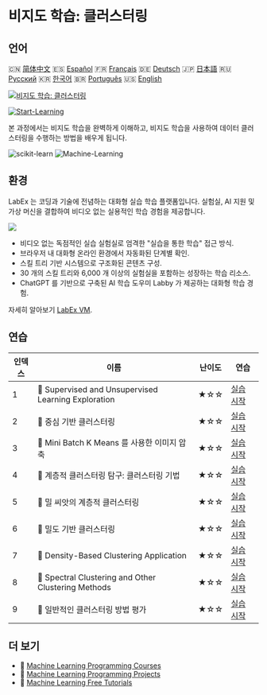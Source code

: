 # 비지도 학습: 클러스터링

## 언어

🇨🇳 [简体中文](README_zh.md) 🇪🇸 [Español](README_es.md) 🇫🇷 [Français](README_fr.md) 🇩🇪 [Deutsch](README_de.md) 🇯🇵 [日本語](README_ja.md) 🇷🇺 [Русский](README_ru.md) 🇰🇷 [한국어](README_ko.md) 🇧🇷 [Português](README_pt.md) 🇺🇸 [English](README.md) 

[![비지도 학습: 클러스터링](https://cover-creator.labex.io/unsupervised-learning-clustering.png?lang=ko)](https://labex.io/ko/courses/unsupervised-learning-clustering)

[![Start-Learning](https://img.shields.io/badge/Start-Learning-whitesmoke?style=for-the-badge)](https://labex.io/ko/courses/unsupervised-learning-clustering)

본 과정에서는 비지도 학습을 완벽하게 이해하고, 비지도 학습을 사용하여 데이터 클러스터링을 수행하는 방법을 배우게 됩니다.

![scikit-learn](https://img.shields.io/badge/scikit-learn-whitesmoke?style=for-the-badge&logo=scikit-learn)
![Machine-Learning](https://img.shields.io/badge/Machine-Learning-whitesmoke?style=for-the-badge&logo=machine-learning)


## 환경

LabEx 는 코딩과 기술에 전념하는 대화형 실습 학습 플랫폼입니다. 실험실, AI 지원 및 가상 머신을 결합하여 비디오 없는 실용적인 학습 경험을 제공합니다.

![](https://tutorial-screenshot.getvm.io/images/vm-1725247253.png)

- 비디오 없는 독점적인 실습 실험실로 엄격한 "실습을 통한 학습" 접근 방식.
- 브라우저 내 대화형 온라인 환경에서 자동화된 단계별 확인.
- 스킬 트리 기반 시스템으로 구조화된 콘텐츠 구성.
- 30 개의 스킬 트리와 6,000 개 이상의 실험실을 포함하는 성장하는 학습 리소스.
- ChatGPT 를 기반으로 구축된 AI 학습 도우미 Labby 가 제공하는 대화형 학습 경험.

자세히 알아보기 [LabEx VM](https://support.labex.io/using-labex/virtual-machine).

## 연습

|   인덱스 | 이름                                                | 난이도   | 연습                                                                                                                         |
|----------|-----------------------------------------------------|----------|------------------------------------------------------------------------------------------------------------------------------|
|        1 | 📖 Supervised and Unsupervised Learning Exploration | ★☆☆      | <a target='_blank' href='https://labex.io/ko/labs/ml-supervised-and-unsupervised-learning-exploration-20815'>실습 시작</a>   |
|        2 | 📖 중심 기반 클러스터링                             | ★☆☆      | <a target='_blank' href='https://labex.io/ko/labs/ml-centroid-based-clustering-20754'>실습 시작</a>                          |
|        3 | 📖 Mini Batch K Means 를 사용한 이미지 압축         | ★☆☆      | <a target='_blank' href='https://labex.io/ko/labs/ml-image-compression-using-mini-batch-k-means-20783'>실습 시작</a>         |
|        4 | 📖 계층적 클러스터링 탐구: 클러스터링 기법          | ★☆☆      | <a target='_blank' href='https://labex.io/ko/labs/ml-hierarchical-clustering-exploration-for-clustering-20782'>실습 시작</a> |
|        5 | 📖 밀 씨앗의 계층적 클러스터링                      | ★☆☆      | <a target='_blank' href='https://labex.io/ko/labs/ml-hierarchical-clustering-of-wheat-seeds-20779'>실습 시작</a>             |
|        6 | 📖 밀도 기반 클러스터링                             | ★☆☆      | <a target='_blank' href='https://labex.io/ko/labs/ml-density-based-clustering-20770'>실습 시작</a>                           |
|        7 | 📖 Density-Based Clustering Application             | ★☆☆      | <a target='_blank' href='https://labex.io/ko/labs/ml-density-based-clustering-application-20820'>실습 시작</a>               |
|        8 | 📖 Spectral Clustering and Other Clustering Methods | ★☆☆      | <a target='_blank' href='https://labex.io/ko/labs/ml-spectral-clustering-and-other-clustering-methods-20811'>실습 시작</a>   |
|        9 | 📖 일반적인 클러스터링 방법 평가                    | ★☆☆      | <a target='_blank' href='https://labex.io/ko/labs/ml-evaluation-of-common-clustering-methods-20774'>실습 시작</a>            |

## 더 보기

- 🔗 [Machine Learning Programming Courses](https://github.com/labex-labs/awesome-programming-courses)
- 🔗 [Machine Learning Programming Projects](https://github.com/labex-labs/awesome-programming-projects)
- 🔗 [Machine Learning Free Tutorials](https://github.com/labex-labs/ml-free-tutorials)

